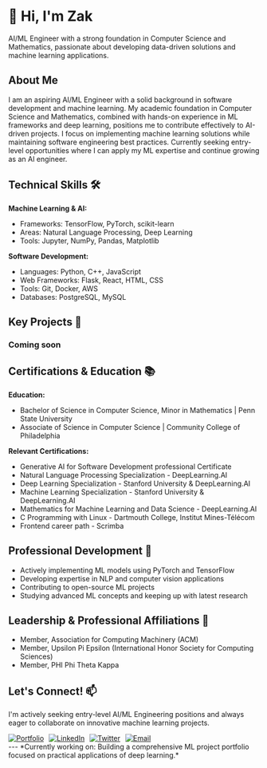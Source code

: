 # 👋 Hi, I'm Zak

AI/ML Engineer with a strong foundation in Computer Science and Mathematics, passionate about developing data-driven solutions and machine learning applications.

## About Me

I am an aspiring AI/ML Engineer with a solid background in software development and machine learning. My academic foundation in Computer Science and Mathematics, combined with hands-on experience in ML frameworks and deep learning, positions me to contribute effectively to AI-driven projects. I focus on implementing machine learning solutions while maintaining software engineering best practices. Currently seeking entry-level opportunities where I can apply my ML expertise and continue growing as an AI engineer.

## Technical Skills 🛠️

**Machine Learning & AI:**
- Frameworks: TensorFlow, PyTorch, scikit-learn
- Areas: Natural Language Processing, Deep Learning
- Tools: Jupyter, NumPy, Pandas, Matplotlib

**Software Development:**
- Languages: Python, C++, JavaScript
- Web Frameworks: Flask, React, HTML, CSS
- Tools: Git, Docker, AWS
- Databases: PostgreSQL, MySQL

## Key Projects 🔬

### Coming soon

<!-- ### Project Name 1
- Description of your ML project
- Technologies used: PyTorch, scikit-learn, etc.
- Link to repository

### Project Name 2
- Description of your ML project
- Technologies used: TensorFlow, Keras, etc.
- Link to repository

### Project Name 3
- Description of your ML project
- Technologies used: List relevant technologies
- Link to repository -->

## Certifications & Education 📚

**Education:**
- Bachelor of Science in Computer Science, Minor in Mathematics | Penn State University
- Associate of Science in Computer Science | Community College of Philadelphia

**Relevant Certifications:**
- Generative AI for Software Development professional Certificate
- Natural Language Processing Specialization - DeepLearning.AI
- Deep Learning Specialization - Stanford University & DeepLearning.AI
- Machine Learning Specialization - Stanford University & DeepLearning.AI
- Mathematics for Machine Learning and Data Science - DeepLearning.AI
- C Programming with Linux - Dartmouth College, Institut Mines-Télécom
- Frontend career path - Scrimba

## Professional Development 🎯

- Actively implementing ML models using PyTorch and TensorFlow
- Developing expertise in NLP and computer vision applications
- Contributing to open-source ML projects
- Studying advanced ML concepts and keeping up with latest research

## Leadership & Professional Affiliations 🌟

- Member, Association for Computing Machinery (ACM)
- Member, Upsilon Pi Epsilon (International Honor Society for Computing Sciences)
- Member, PHI Phi Theta Kappa

## Let's Connect! 📫

I'm actively seeking entry-level AI/ML Engineering positions and always eager to collaborate on innovative machine learning projects.

<div style="display: flex; justify-content: left; gap: 10px;">
  <a href="https://codemon.io" target="_blank">
    <img src="https://img.shields.io/badge/Portfolio-FF5722?style=for-the-badge&logo=google-chrome&logoColor=white" alt="Portfolio"/>
  </a>

  <a href="https://www.linkedin.com/in/codemon" target="_blank">
    <img src="https://img.shields.io/badge/LinkedIn-0077B5?style=for-the-badge&logo=linkedin&logoColor=white" alt="LinkedIn"/>
  </a>

  <a href="https://x.com/codemon2024" target="_blank">
    <img src="https://img.shields.io/badge/Twitter-1DA1F2?style=for-the-badge&logo=twitter&logoColor=white" alt="Twitter"/>
  </a>

  <a href="mailto:zcoulibalyeng@gmail.com" target="_blank">
    <img src="https://img.shields.io/badge/Email-D14836?style=for-the-badge&logo=gmail&logoColor=white" alt="Email"/>
  </a>
</div>
---
*Currently working on: Building a comprehensive ML project portfolio focused on practical applications of deep learning.*
